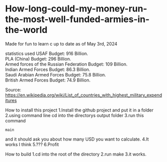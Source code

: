 # How-long-could-my-money-run-the-most-well-funded-armies-in-the-world

Made for fun to learn c
up to date as of May 3rd, 2024

statistics used
USAF Budget: 916 Billion.<br>
PLA (China) Budget: 296 Billion.<br>
Armed forces of the Russian Federation Budget: 109 Billion.<br>
Indian Armed Forces Budget: 86.3 Billion.<br>
Saudi Arabian Armed Forces Budget: 75.8 Billion.<br>
British Armed Forces Budget: 74.9 Billion.<br>

Source:
https://en.wikipedia.org/wiki/List_of_countries_with_highest_military_expenditures

How to install this project
1.Install the github project and put it in a folder
2.using command line cd into the directorys output folder
3.run this command
```
main
```
and it should ask you about how many USD you want to calculate.
4.It works I think
5.???
6.Profit

How to build
1.cd into the root of the directory
2.run make
3.it works.
